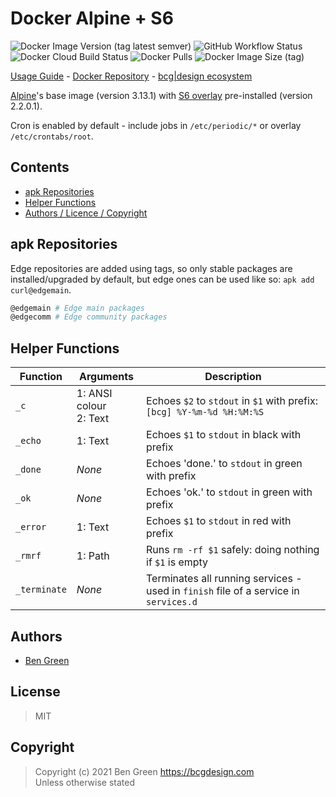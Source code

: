 # Docker Alpine + S6

![Docker Image Version (tag latest semver)](https://img.shields.io/docker/v/bcgdesign/alpine-s6/latest) ![GitHub Workflow Status](https://img.shields.io/github/workflow/status/bencgreen/docker-alpine-s6/build?label=github) ![Docker Cloud Build Status](https://img.shields.io/docker/cloud/build/bcgdesign/alpine-s6?label=docker) ![Docker Pulls](https://img.shields.io/docker/pulls/bcgdesign/alpine-s6?label=pulls) ![Docker Image Size (tag)](https://img.shields.io/docker/image-size/bcgdesign/alpine-s6/latest?label=size)

[Usage Guide](https://github.com/bencgreen/docker/wiki/alpine-s6) - [Docker Repository](https://hub.docker.com/r/bcgdesign/alpine-s6) - [bcg|design ecosystem](https://github.com/bencgreen/docker)

[Alpine](https://alpinelinux.org/)'s base image (version 3.13.1) with [S6 overlay](https://github.com/just-containers/s6-overlay) pre-installed (version 2.2.0.1).

Cron is enabled by default - include jobs in `/etc/periodic/*` or overlay `/etc/crontabs/root`.

## Contents

* [apk Repositories](#apk-repositories)
* [Helper Functions](#helper-functions)
* [Authors / Licence / Copyright](#authors)

## apk Repositories

Edge repositories are added using tags, so only stable packages are installed/upgraded by default, but edge ones can be used like so: `apk add curl@edgemain`.

```bash
@edgemain # Edge main packages
@edgecomm # Edge community packages
```

## Helper Functions

| Function     | Arguments                 | Description                                                                            |
| ------------ | ------------------------- | -------------------------------------------------------------------------------------- |
| `_c`         | 1: ANSI colour<br>2: Text | Echoes `$2` to `stdout` in `$1` with prefix:<br>`[bcg] %Y-%m-%d %H:%M:%S`              |
| `_echo`      | 1: Text                   | Echoes `$1` to `stdout` in black with prefix                                           |
| `_done`      | *None*                    | Echoes 'done.' to `stdout` in green with prefix                                        |
| `_ok`        | *None*                    | Echoes 'ok.' to `stdout` in green with prefix                                          |
| `_error`     | 1: Text                   | Echoes `$1` to `stdout` in red with prefix                                             |
| `_rmrf`      | 1: Path                   | Runs `rm -rf $1` safely: doing nothing if `$1` is empty                                |
| `_terminate` | *None*                    | Terminates all running services - used in `finish` file of a service in `services.d`   |

## Authors

* [Ben Green](https://github.com/bencgreen)

## License

> MIT

## Copyright

> Copyright (c) 2021 Ben Green <https://bcgdesign.com>  
> Unless otherwise stated
